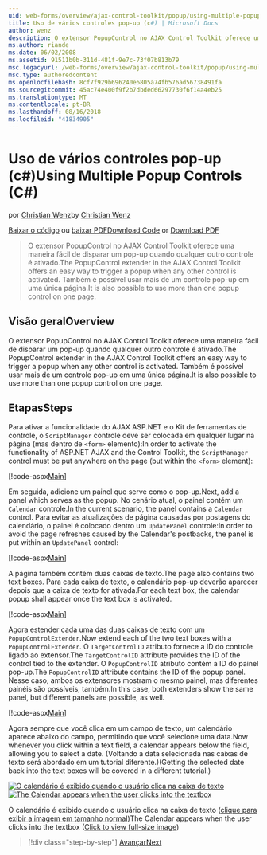 ```yaml
---
uid: web-forms/overview/ajax-control-toolkit/popup/using-multiple-popup-controls-cs
title: Uso de vários controles pop-up (c#) | Microsoft Docs
author: wenz
description: O extensor PopupControl no AJAX Control Toolkit oferece uma maneira fácil de disparar um pop-up quando qualquer outro controle é ativado. Também é possível usar o m...
ms.author: riande
ms.date: 06/02/2008
ms.assetid: 91511b0b-311d-481f-9e7c-73f07b813b79
msc.legacyurl: /web-forms/overview/ajax-control-toolkit/popup/using-multiple-popup-controls-cs
msc.type: authoredcontent
ms.openlocfilehash: 8cf7f929b696240e6805a74fb576ad56738491fa
ms.sourcegitcommit: 45ac74e400f9f2b7dbded66297730f6f14a4eb25
ms.translationtype: MT
ms.contentlocale: pt-BR
ms.lasthandoff: 08/16/2018
ms.locfileid: "41834905"
---
```

<a name="using-multiple-popup-controls-c"></a><span data-ttu-id="7455b-104">Uso de vários controles pop-up (c#)</span><span class="sxs-lookup"><span data-stu-id="7455b-104">Using Multiple Popup Controls (C#)</span></span>
====================
<span data-ttu-id="7455b-105">por [Christian Wenz](https://github.com/wenz)</span><span class="sxs-lookup"><span data-stu-id="7455b-105">by [Christian Wenz](https://github.com/wenz)</span></span>

<span data-ttu-id="7455b-106">[Baixar o código](http://download.microsoft.com/download/9/3/f/93f8daea-bebd-4821-833b-95205389c7d0/PopupControl1.cs.zip) ou [baixar PDF](http://download.microsoft.com/download/2/d/c/2dc10e34-6983-41d4-9c08-f78f5387d32b/popupcontrol1CS.pdf)</span><span class="sxs-lookup"><span data-stu-id="7455b-106">[Download Code](http://download.microsoft.com/download/9/3/f/93f8daea-bebd-4821-833b-95205389c7d0/PopupControl1.cs.zip) or [Download PDF](http://download.microsoft.com/download/2/d/c/2dc10e34-6983-41d4-9c08-f78f5387d32b/popupcontrol1CS.pdf)</span></span>

> <span data-ttu-id="7455b-107">O extensor PopupControl no AJAX Control Toolkit oferece uma maneira fácil de disparar um pop-up quando qualquer outro controle é ativado.</span><span class="sxs-lookup"><span data-stu-id="7455b-107">The PopupControl extender in the AJAX Control Toolkit offers an easy way to trigger a popup when any other control is activated.</span></span> <span data-ttu-id="7455b-108">Também é possível usar mais de um controle pop-up em uma única página.</span><span class="sxs-lookup"><span data-stu-id="7455b-108">It is also possible to use more than one popup control on one page.</span></span>


## <a name="overview"></a><span data-ttu-id="7455b-109">Visão geral</span><span class="sxs-lookup"><span data-stu-id="7455b-109">Overview</span></span>

<span data-ttu-id="7455b-110">O extensor PopupControl no AJAX Control Toolkit oferece uma maneira fácil de disparar um pop-up quando qualquer outro controle é ativado.</span><span class="sxs-lookup"><span data-stu-id="7455b-110">The PopupControl extender in the AJAX Control Toolkit offers an easy way to trigger a popup when any other control is activated.</span></span> <span data-ttu-id="7455b-111">Também é possível usar mais de um controle pop-up em uma única página.</span><span class="sxs-lookup"><span data-stu-id="7455b-111">It is also possible to use more than one popup control on one page.</span></span>

## <a name="steps"></a><span data-ttu-id="7455b-112">Etapas</span><span class="sxs-lookup"><span data-stu-id="7455b-112">Steps</span></span>

<span data-ttu-id="7455b-113">Para ativar a funcionalidade do AJAX ASP.NET e o Kit de ferramentas de controle, o `ScriptManager` controle deve ser colocada em qualquer lugar na página (mas dentro de `<form>` elemento):</span><span class="sxs-lookup"><span data-stu-id="7455b-113">In order to activate the functionality of ASP.NET AJAX and the Control Toolkit, the `ScriptManager` control must be put anywhere on the page (but within the `<form>` element):</span></span>

[!code-aspx[Main](using-multiple-popup-controls-cs/samples/sample1.aspx)]

<span data-ttu-id="7455b-114">Em seguida, adicione um painel que serve como o pop-up.</span><span class="sxs-lookup"><span data-stu-id="7455b-114">Next, add a panel which serves as the popup.</span></span> <span data-ttu-id="7455b-115">No cenário atual, o painel contém um `Calendar` controle.</span><span class="sxs-lookup"><span data-stu-id="7455b-115">In the current scenario, the panel contains a `Calendar` control.</span></span> <span data-ttu-id="7455b-116">Para evitar as atualizações de página causadas por postagens do calendário, o painel é colocado dentro um `UpdatePanel` controle:</span><span class="sxs-lookup"><span data-stu-id="7455b-116">In order to avoid the page refreshes caused by the Calendar's postbacks, the panel is put within an `UpdatePanel` control:</span></span>

[!code-aspx[Main](using-multiple-popup-controls-cs/samples/sample2.aspx)]

<span data-ttu-id="7455b-117">A página também contém duas caixas de texto.</span><span class="sxs-lookup"><span data-stu-id="7455b-117">The page also contains two text boxes.</span></span> <span data-ttu-id="7455b-118">Para cada caixa de texto, o calendário pop-up deverão aparecer depois que a caixa de texto for ativada.</span><span class="sxs-lookup"><span data-stu-id="7455b-118">For each text box, the calendar popup shall appear once the text box is activated.</span></span>

[!code-aspx[Main](using-multiple-popup-controls-cs/samples/sample3.aspx)]

<span data-ttu-id="7455b-119">Agora estender cada uma das duas caixas de texto com um `PopupControlExtender`.</span><span class="sxs-lookup"><span data-stu-id="7455b-119">Now extend each of the two text boxes with a `PopupControlExtender`.</span></span> <span data-ttu-id="7455b-120">O `TargetControlID` atributo fornece a ID do controle ligado ao extensor.</span><span class="sxs-lookup"><span data-stu-id="7455b-120">The `TargetControlID` attribute provides the ID of the control tied to the extender.</span></span> <span data-ttu-id="7455b-121">O `PopupControlID` atributo contém a ID do painel pop-up.</span><span class="sxs-lookup"><span data-stu-id="7455b-121">The `PopupControlID` attribute contains the ID of the popup panel.</span></span> <span data-ttu-id="7455b-122">Nesse caso, ambos os extensores mostram o mesmo painel, mas diferentes painéis são possíveis, também.</span><span class="sxs-lookup"><span data-stu-id="7455b-122">In this case, both extenders show the same panel, but different panels are possible, as well.</span></span>

[!code-aspx[Main](using-multiple-popup-controls-cs/samples/sample4.aspx)]

<span data-ttu-id="7455b-123">Agora sempre que você clica em um campo de texto, um calendário aparece abaixo do campo, permitindo que você selecione uma data.</span><span class="sxs-lookup"><span data-stu-id="7455b-123">Now whenever you click within a text field, a calendar appears below the field, allowing you to select a date.</span></span> <span data-ttu-id="7455b-124">(Voltando a data selecionada nas caixas de texto será abordado em um tutorial diferente.)</span><span class="sxs-lookup"><span data-stu-id="7455b-124">(Getting the selected date back into the text boxes will be covered in a different tutorial.)</span></span>


<span data-ttu-id="7455b-125">[![O calendário é exibido quando o usuário clica na caixa de texto](using-multiple-popup-controls-cs/_static/image2.png)](using-multiple-popup-controls-cs/_static/image1.png)</span><span class="sxs-lookup"><span data-stu-id="7455b-125">[![The Calendar appears when the user clicks into the textbox](using-multiple-popup-controls-cs/_static/image2.png)](using-multiple-popup-controls-cs/_static/image1.png)</span></span>

<span data-ttu-id="7455b-126">O calendário é exibido quando o usuário clica na caixa de texto ([clique para exibir a imagem em tamanho normal](using-multiple-popup-controls-cs/_static/image3.png))</span><span class="sxs-lookup"><span data-stu-id="7455b-126">The Calendar appears when the user clicks into the textbox ([Click to view full-size image](using-multiple-popup-controls-cs/_static/image3.png))</span></span>

> [!div class="step-by-step"]
> [<span data-ttu-id="7455b-127">Avançar</span><span class="sxs-lookup"><span data-stu-id="7455b-127">Next</span></span>](handling-postbacks-from-a-popup-control-with-an-updatepanel-cs.md)
